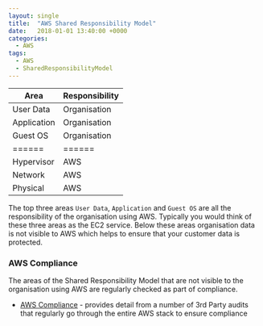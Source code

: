 ```yaml
---
layout: single
title:  "AWS Shared Responsibility Model"
date:   2018-01-01 13:40:00 +0000
categories:
  - AWS
tags:
  - AWS
  - SharedResponsibilityModel
---
```




| Area | Responsibility |
| --- | --- |
| User Data | Organisation |
| Application | Organisation |
| Guest OS | Organisation |
| ====== | ====== |
| Hypervisor | AWS |
| Network | AWS |
| Physical | AWS |

The top three areas `User Data`, `Application` and `Guest OS` are all the responsibility of the organisation using AWS. Typically you would think of these three areas as the EC2 service. Below these areas organisation data is not visible to AWS which helps to ensure that your customer data is protected.

### AWS Compliance

The areas of the Shared Responsibility Model that are not visible to the organisation using AWS are regularly checked as part of compliance.

* [AWS Compliance](https://aws.amazon.com/compliance) - provides detail from a number of 3rd Party audits that regularly go through the entire AWS stack to ensure compliance

